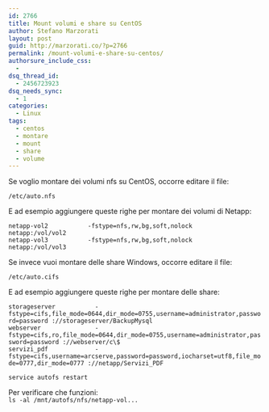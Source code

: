 ```yaml
---
id: 2766
title: Mount volumi e share su CentOS
author: Stefano Marzorati
layout: post
guid: http://marzorati.co/?p=2766
permalink: /mount-volumi-e-share-su-centos/
authorsure_include_css:
  - 
dsq_thread_id:
  - 2456723923
dsq_needs_sync:
  - 1
categories:
  - Linux
tags:
  - centos
  - montare
  - mount
  - share
  - volume
---
```

Se voglio montare dei volumi nfs su CentOS, occorre editare il file:

`/etc/auto.nfs`

E ad esempio aggiungere queste righe per montare dei volumi di Netapp:

`netapp-vol2           -fstype=nfs,rw,bg,soft,nolock                   netapp:/vol/vol2`  
`netapp-vol3           -fstype=nfs,rw,bg,soft,nolock                   netapp:/vol/vol3`

Se invece vuoi montare delle share Windows, occorre editare il file:

`/etc/auto.cifs`

E ad esempio aggiungere queste righe per montare delle share:

`storageserver           -fstype=cifs,file_mode=0644,dir_mode=0755,username=administrator,password=password ://storageserver/BackupMysql`  
`webserver               -fstype=cifs,ro,file_mode=0644,dir_mode=0755,username=administrator,password=password ://webserver/c\$   
`  
`servizi_pdf             -fstype=cifs,username=arcserve,password=password,iocharset=utf8,file_mode=0777,dir_mode=0777 ://netapp/Servizi_PDF`

`service autofs restart`

Per verificare che funzioni:  
`ls -al /mnt/autofs/nfs/netapp-vol...`